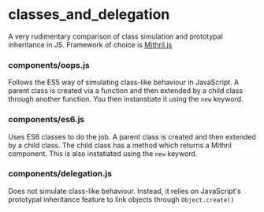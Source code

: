 # classes_and_delegation
A very rudimentary comparison of class simulation and prototypal inheritance in JS. Framework of choice is [Mithril.js](https://mithril.js.org/)

### components/oops.js
Follows the ES5 way of simulating class-like behaviour in JavaScript. A parent class is created via a function and then extended by a child class through another function. You then instanstiate it using the `new` keyword.

### components/es6.js
Uses ES6 classes to do the job. A parent class is created and then extended by a child class. The child class has a method which returns a Mithril component. This is also instatiated using the `new` keyword.

### components/delegation.js
Does not simulate class-like behaviour. Instead, it relies on JavaScript\'s prototypal inheritance feature to link objects through `Object.create()`
